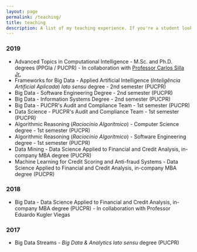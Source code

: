 ```yaml
---
layout: page
permalink: /teaching/
title: teaching
description: A list of my teaching experience. If you're a student looking the actual course content, please refer to <a href="https://ava.pucpr.br">Blackboard</a>.
---
```



<h3 class="year">2019</h3>

* Advanced Topics in Computational Intelligence - M.Sc. and Ph.D. degrees (PPGIa / PUCPR) - In collaboration with [Professor Carlos Silla Jr.](https://sites.google.com/site/carlossillajr/)
* Frameworks for Big Data - Applied Artificial Intelligence (*Inteligência Artificial Aplicada*) *lato sensu* degree - 2nd semester (PUCPR)
* Big Data - Software Engineering Degree - 2nd semester (PUCPR)
* Big Data - Information Systems Degree - 2nd semester (PUCPR)
* Big Data - PUCPR's Audit and Compliance Team - 1st semester (PUCPR)
* Data Science - PUCPR's Audit and Compliance Team - 1st semester (PUCPR)
* Algorithmic Reasoning (*Raciocínio Algorítmico*) - Computer Science degree - 1st semester (PUCPR)
* Algorithmic Reasoning (*Raciocínio Algorítmico*) - Software Engineering degree - 1st semester (PUCPR)
* Data Mining - Data Science Applied to Financial and Credit Analysis, in-company MBA degree (PUCPR)
* Machine Learning for Credit Scoring and Anti-fraud Systems - Data Science Applied to Financial and Credit Analysis, in-company MBA degree (PUCPR)

<h3 class="year">2018</h3>

* Big Data - Data Science Applied to Financial and Credit Analysis, in-company MBA degree (PUCPR) - In collaboration with Professor Eduardo Kugler Viegas

<h3 class="year">2017</h3>

* Big Data Streams - *Big Data & Analytics* *lato sensu* degree (PUCPR)
